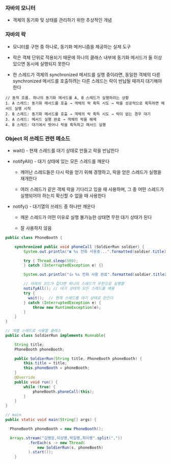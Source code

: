 ### 자바의 모니터

* 객체의 동기화 및 상태를 관리하기 위한 추상적인 개념 

### 자바의 락

* 모니터를 구현 중 하나로, 동기화 메커니즘을 제공하는 실제 도구

* 락은 객체 단위로 적용되기 때문에 하나의 클래스 내부에 동기화 메서드가 둘 이상 있으면 동시에 실행되지 못한다

* 한 스레드가 객체의 synchronized 메서드를 실행 중이라면, 동일한 객체의 다른 synchronized 메서드를 호출하려는 다른 스레드는 락이 반납될 때까지 대기해야 한다

```
// 동작 흐름. 하나의 동기화 메서드를 A, B 스레드가 실행하려는 상황
1. A 스레드: 동기화 메서드를 호출 → 객체의 락 획득 시도 → 락을 성공적으로 획득하면 메서드 실행 시작
2. B 스레드: 동기화 메서드를 호출 → 객체의 락 획득 시도 → 락이 없는 경우 대기
3. A 스레드: 메서드 실행 완료 → 객체의 락을 해제
4. B 스레드: 대기에서 벗어나 락을 획득하고 메서드 실행
```

### Object 의 쓰레드 관련 메소드

* wait() - 현재 스레드를 대기 상태로 만들고 락을 반납한다

* notifyAll() - 대기 상태에 있는 모든 스레드를 깨운다

  - 깨어난 스레드들은 다시 락을 얻기 위해 경쟁하고, 락을 얻은 스레드가 실행을 재개한다
 
  - 여러 스레드가 같은 객체 락을 기다리고 있을 때 사용하며, 그 중 어떤 스레드가 실행되어야 하는지 확신할 수 없을 때 사용한다
 
* notify() - 대기열의 쓰레드 중 하나만 깨운다

  - 깨운 스레드가 어떤 이유로 실행 불가능한 상태면 무한 대기 상태가 된다
 
  - 잘 사용하지 않음

```java
public class PhoneBooth {

    synchronized public void phoneCall (SoldierRun soldier) {
        System.out.println("☎️ %s 전화 사용중...".formatted(soldier.title));

        try { Thread.sleep(500);
        } catch (InterruptedException e) {}

        System.out.println("👍 %s 전화 사용 완료".formatted(soldier.title));

        // 아래의 코드가 없다면 하나의 스레드가 무한으로 실행함
        notifyAll(); // 대기 상태의 모든 스레드를 깨움
        try {
          wait();  // 현재 스레드를 대기 상태로 만든다
        } catch (InterruptedException e) {
            throw new RuntimeException(e);
        }
    }
}
```
```java
// 개별 스레드로 사용할 클래스
public class SoldierRun implements Runnable{

    String title;
    PhoneBooth phoneBooth;

    public SoldierRun(String title, PhoneBooth phoneBooth) {
        this.title = title;
        this.phoneBooth = phoneBooth;
    }
    @Override
    public void run() {
        while (true) {
            phoneBooth.phoneCall(this);
        }
    }
}
```
```java
// main
public static void main(String[] args) {

  PhoneBooth phoneBooth = new PhoneBooth();

  Arrays.stream("김병장,이상병,박일병,최이병".split(","))
          .forEach(s -> new Thread(
              new SoldierRun(s, phoneBooth)
          ).start());
    }
```
